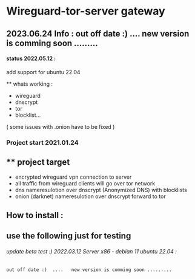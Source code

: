 # Wireguard-tor-server gateway
##  2023.06.24 Info :   out off date :)  ....   new version is comming soon .........

#### status 2022.05.12 : 
add support for ubuntu 22.04

** whats working :  
* wireguard
* dnscrypt
* tor
* blocklist...

( some issues with .onion have to be fixed )


### Project start 2021.01.24

## ** project target 
* encrypted wireguard vpn connection to server 
* all traffic from wireguard clients will go over tor network
* dns nameresulotion over dnscrypt (Anonymized DNS) with blocklists
* onion (darknet) nameresulotion over dnscrypt forward to tor

## How to install :  
## use the following just for testing 

###### update beta test :) 2022.03.12  Server x86 - debian 11 ubuntu 22.04 :
```
out off date :)  ....   new version is comming soon .........
```



